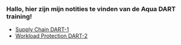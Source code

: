 ### Hallo, hier zijn mijn notities te vinden van de Aqua DART training!

- [Supply Chain DART-1](./Supply%20Chain%20(DART-1).md)
- [Workload Protection DART-2](./Workload%20Protection%20(DART-2).md)
